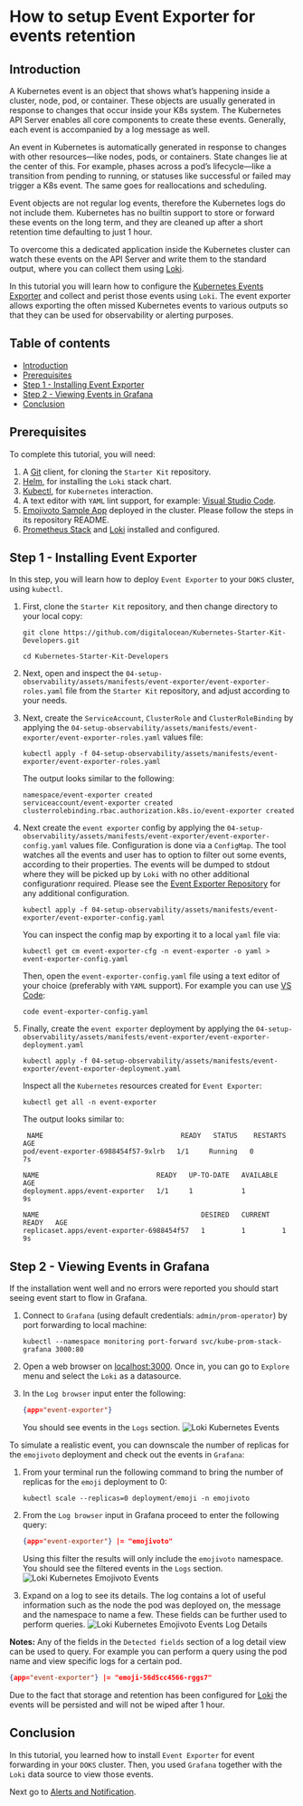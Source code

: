 # How to setup Event Exporter for events retention

## Introduction

A Kubernetes event is an object that shows what’s happening inside a cluster, node, pod, or container. These objects are usually generated in response to changes that occur inside your K8s system. The Kubernetes API Server enables all core components to create these events. Generally, each event is accompanied by a log message as well.

An event in Kubernetes is automatically generated in response to changes with other resources—like nodes, pods, or containers.
State changes lie at the center of this. For example, phases across a pod’s lifecycle—like a transition from pending to running, or statuses like successful or failed may trigger a K8s event. The same goes for reallocations and scheduling.

Event objects are not regular log events, therefore the Kubernetes logs do not include them. Kubernetes has no builtin support to store or forward these events on the long term, and they are cleaned up after a short retention time defaulting to just 1 hour.

To overcome this a dedicated application inside the Kubernetes cluster can watch these events on the API Server and write them to the standard output, where you can collect them using [Loki](loki-stack.md).

In this tutorial you will learn how to configure the [Kubernetes Events Exporter](https://github.com/resmoio/kubernetes-event-exporter) and collect and perist those events using `Loki`. The event exporter allows exporting the often missed Kubernetes events to various outputs so that they can be used for observability or alerting purposes.

## Table of contents

- [Introduction](#introduction)
- [Prerequisites](#prerequisites)
- [Step 1 - Installing Event Exporter](#step-1---installing-loki)
- [Step 2 - Viewing Events in Grafana](#step-2---configure-grafana-with-loki)
- [Conclusion](#conclusion)

## Prerequisites

To complete this tutorial, you will need:

1. A [Git](https://git-scm.com/downloads) client, for cloning the `Starter Kit` repository.
2. [Helm](https://www.helm.sh), for installing the `Loki` stack chart.
3. [Kubectl](https://kubernetes.io/docs/tasks/tools), for `Kubernetes` interaction.
4. A text editor with `YAML` lint support, for example: [Visual Studio Code](https://code.visualstudio.com).
5. [Emojivoto Sample App](https://github.com/digitalocean/kubernetes-sample-apps/tree/master/emojivoto-example) deployed in the cluster. Please follow the steps in its repository README.
6. [Prometheus Stack](prometheus-stack.md) and [Loki](loki-stack.md) installed and configured.

## Step 1 - Installing Event Exporter

In this step, you will learn how to deploy `Event Exporter` to your `DOKS` cluster, using `kubectl`.

1. First, clone the `Starter Kit` repository, and then change directory to your local copy:

    ```shell
    git clone https://github.com/digitalocean/Kubernetes-Starter-Kit-Developers.git

    cd Kubernetes-Starter-Kit-Developers
    ```

2. Next, open and inspect the `04-setup-observability/assets/manifests/event-exporter/event-exporter-roles.yaml` file from the `Starter Kit` repository, and adjust according to your needs.
3. Next, create the `ServiceAccount`, `ClusterRole` and `ClusterRoleBinding` by applying the `04-setup-observability/assets/manifests/event-exporter/event-exporter-roles.yaml` values file:

    ```shell
    kubectl apply -f 04-setup-observability/assets/manifests/event-exporter/event-exporter-roles.yaml
    ```

    The output looks similar to the following:

    ```text
    namespace/event-exporter created
    serviceaccount/event-exporter created
    clusterrolebinding.rbac.authorization.k8s.io/event-exporter created
    ```

4. Next create the `event exporter` config by applying the `04-setup-observability/assets/manifests/event-exporter/event-exporter-config.yaml` values file. Configuration is done via a `ConfigMap`.  The tool watches all the events and user has to option to filter out some events, according to their properties. The events will be dumped to stdout where they will be picked up by `Loki` with no other additional configurationr required. Please see the [Event Exporter Repository](https://github.com/resmoio/kubernetes-event-exporter) for any additional configuration.

    ```shell
    kubectl apply -f 04-setup-observability/assets/manifests/event-exporter/event-exporter-config.yaml
    ```

    You can inspect the config map by exporting it to a local `yaml` file via:

    ```shell
    kubectl get cm event-exporter-cfg -n event-exporter -o yaml > event-exporter-config.yaml 
    ```

    Then, open the `event-exporter-config.yaml` file using a text editor of your choice (preferably with `YAML` support). For example you can use [VS Code](https://code.visualstudio.com):

    ```shell
    code event-exporter-config.yaml
    ```

5. Finally, create the `event exporter` deployment by applying the `04-setup-observability/assets/manifests/event-exporter/event-exporter-deployment.yaml`

    ```shell
    kubectl apply -f 04-setup-observability/assets/manifests/event-exporter/event-exporter-deployment.yaml
    ```

    Inspect all the `Kubernetes` resources created for `Event Exporter`:

    ```shell
    kubectl get all -n event-exporter
    ```

    The output looks similar to:

    ```text
     NAME                                  READY   STATUS    RESTARTS   AGE
    pod/event-exporter-6988454f57-9xlrb   1/1     Running   0          7s

    NAME                             READY   UP-TO-DATE   AVAILABLE   AGE
    deployment.apps/event-exporter   1/1     1            1           9s

    NAME                                        DESIRED   CURRENT   READY   AGE
    replicaset.apps/event-exporter-6988454f57   1         1         1       9s
    ```

## Step 2 - Viewing Events in Grafana

If the installation went well and no errors were reported you should start seeing event start to flow in Grafana.

1. Connect to `Grafana` (using default credentials: `admin/prom-operator`) by port forwarding to local machine:

    ```shell
    kubectl --namespace monitoring port-forward svc/kube-prom-stack-grafana 3000:80
    ```

2. Open a web browser on [localhost:3000](http://localhost:3000). Once in, you can go to `Explore` menu and select the `Loki` as a datasource.
3. In the `Log browser` input enter the following:

    ```json
    {app="event-exporter"}
    ```

    You should see events in the `Logs` section.
    ![Loki Kubernetes Events](assets/images/kube-events.png)

To simulate a realistic event, you can downscale the number of replicas for the `emojivoto` deployment and check out the events in `Grafana`:

1. From your terminal run the following command to bring the number of replicas for the `emoji` deployment to 0:

    ```shell
    kubectl scale --replicas=0 deployment/emoji -n emojivoto
    ```

2. From the `Log browser` input in Grafana proceed to enter the following query:

    ```json
    {app="event-exporter"} |= "emojivoto"
    ```
  
    Using this filter the results will only include the `emojivoto` namespace.
    You should see the filtered events in the `Logs` section.
    ![Loki Kubernetes Emojivoto Events](assets/images/kube-events-emojivoto.png)

3. Expand on a log to see its details. The log contains a lot of useful information such as the node the pod was deployed on, the message and the namespace to name a few. These fields can be further used to perform queries.
![Loki Kubernetes Emojivoto Events Log Details](assets/images/kube-events-emojivoto-log-detail.png)

**Notes:**
Any of the fields in the `Detected fields` section of a log detail view can be used to query. For example you can perform a query using the pod name and view specific logs for a certain pod.

```json
{app="event-exporter"} |= "emoji-56d5cc4566-rggs7"
```

Due to the fact that storage and retention has been configured for [Loki](loki-stack.md) the events will be persisted and will not be wiped after 1 hour.

## Conclusion

In this tutorial, you learned how to install `Event Exporter` for event forwarding in your `DOKS` cluster. Then, you used `Grafana` together with the `Loki` data source to view those events.

Next go to [Alerts and Notification](alerts-and-notifications.md).
